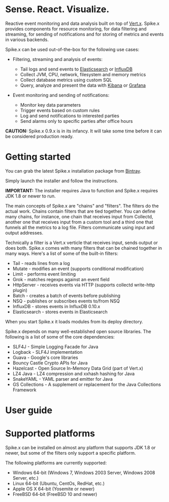 # Sense. React. Visualize.
Reactive event monitoring and data analysis built on top of [Vert.x](http://vertx.io/vertx2).
Spike.x provides components for resource monitoring, for data filtering and streaming, 
for sending of notifications and for storing of metrics and events in various backends.

Spike.x can be used out-of-the-box for the following use cases:
* Filtering, streaming and analysis of events:
  * Tail logs and send events to [Elasticsearch](https://www.elastic.co) or [InfluxDB](https://influxdb.com/)
  * Collect JVM, CPU, network, filesystem and memory metrics
  * Collect database metrics using custom SQL
  * Query, analyze and present the data with [Kibana](https://www.elastic.co/products/kibana) or [Grafana](http://grafana.org)

* Event monitoring and sending of notifications:
  * Monitor key data parameters 
  * Trigger events based on custom rules
  * Log and send notifications to interested parties
  * Send alarms only to specific parties after office hours

**CAUTION:** Spike.x 0.9.x is in its infancy. It will take some time before it can be considered production ready.

# Getting started

You can grab the latest Spike.x installation package from [Bintray](https://bintray.com/spikex/generic/installer/view).

Simply launch the installer and follow the instructions.

**IMPORTANT:** The installer requires Java to function and Spike.x requires JDK 1.8 or newer to run.

The main concepts of Spike.x are "chains" and "filters". The filters do the actual work. Chains contain filters that are tied together. You can define many chains, for instance, one chain that receives input from Collectd, another one that receives input from a custom tool and a third one that funnels all the metrics to a log file. Filters communicate using input and output addresses.

Technically a filter is a Vert.x verticle that receives input, sends output or does both. Spike.x comes with many filters that can be chained together in many ways. Here's a list of some of the built-in filters:

* Tail - reads lines from a log
* Mutate - modifies an event (supports conditional modification)
* Limit - performs event limiting
* Grok - matches regexps against an event field
* HttpServer - receives events via HTTP (supports collectd write-http plugin) 
* Batch - creates a batch of events before publishing
* NSQ - publishes or subscribes events to/from NSQ
* InfluxDB - stores events in InfluxDB 0.10.x
* Elasticsearch - stores events in Elasticsearch

When you start Spike.x it loads modules from its deploy directory. 

Spike.x depends on many well-established open source libraries. The following is a list of some of the core dependencies:

* SLF4J - Simple Logging Facade for Java
* Logback - SLF4J implementation
* Guava - Google's core libraries
* Bouncy Castle Crypto APIs for Java
* Hazelcast - Open Source In-Memory Data Grid (part of Vert.x)
* LZ4 Java - LZ4 compression and xxhash hashing for Java
* SnakeYAML - YAML parser and emitter for Java
* GS Collections - A supplement or replacement for the Java Collections Framework

# User guide

# Supported platforms
Spike.x can be installed on almost any platform that supports JDK 1.8 or newer, but some of the filters only support a specific platform.

The following platforms are currently supported:

* Windows 64-bit (Windows 7, Windows 2003 Server, Windows 2008 Server, etc.)
* Linux 64-bit (Ubuntu, CentOs, RedHat, etc.)
* Apple OS X 64-bit (Yosemite or newer)
* FreeBSD 64-bit (FreeBSD 10 and newer)

